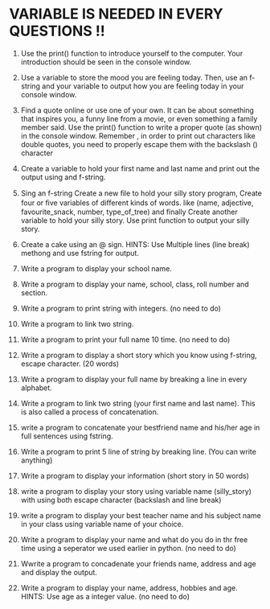 # VARIABLE IS NEEDED IN EVERY QUESTIONS !! 

1. Use the print() function to introduce yourself to the computer. Your introduction should be seen in the console window.

1. Use a variable to store the mood you are feeling today. Then, use an f-string and your variable to output how you are feeling today in your console window.

1. Find a quote online or use one of your own. It can be about something that inspires you, a funny line from a movie, or even something a family member said. Use the print() function to write a proper quote (as shown) in the console window. Remember , in order to print out characters like double quotes, you need to properly escape them with the backslash (\) character

1. Create a variable to hold your first name and last name and print out the output using and f-string.

1. Sing an f-string Create a new ﬁle to hold your silly story program, Create four or ﬁve variables of diﬀerent kinds of words. like (name, adjective, favourite_snack, number, type_of_tree) and finally Create another variable to hold your silly story. Use print function to output your silly story.

1. Create a cake using an @ sign. HINTS: Use Multiple lines (line break) methong and use fstring for output. 

1. Write a program to display your school name.

1. Write a program to display your name, school, class, roll number and section.

1. Write a program to print string with integers. (no need to do)

1. Write a program to link two string.

1. Write a program to print your full name 10 time. (no need to do)

1. Write a program to display a short story which you know using f-string, escape character. (20 words)

1. Write a program to display your full name by breaking a line in every alphabet. 

1. Write a program to link two string (your first name and last name). This is also called a process of concatenation. 

1. write a program to concatenate your bestfriend name and his/her age in full sentences using fstring.

1. Write a program to print 5 line of string by breaking line. (You can write anything)

1. Write a program to display your information (short story in 50 words)

1. write a program to display your story using variable name (silly_story) with using both escape character (backslash and line break)

1. write a program to display your best teacher name and his subject name in your class using variable name of your choice. 

1. Write a program to display your name and what do you do in thr free time using a seperator we used earlier in python. (no need to do)

1. Wwrite a program to concadenate your friends name, address and  age and display the output.

1. Write a program to display your name, address, hobbies and age. HINTS: Use age as a integer value. (no need to do)
